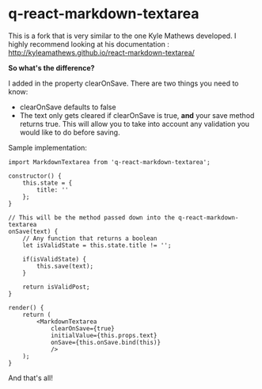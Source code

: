 q-react-markdown-textarea
=======================

This is a fork that is very similar to the one Kyle Mathews developed. I highly recommend looking at his documentation : http://kyleamathews.github.io/react-markdown-textarea/

**So what's the difference?**

I added in the property clearOnSave. There are two things you need to know:

- clearOnSave defaults to false
- The text only gets cleared if clearOnSave is true, **and** your save method returns true. This will allow you to take into account
any validation you would like to do before saving.

Sample implementation:


    import MarkdownTextarea from 'q-react-markdown-textarea';
    
    constructor() {
        this.state = {
            title: ''
        };
    }

    // This will be the method passed down into the q-react-markdown-textarea
    onSave(text) {
        // Any function that returns a boolean
        let isValidState = this.state.title != ''; 
        
        if(isValidState) {
            this.save(text);
        }

        return isValidPost;
    }
    
    render() {
        return (
            <MarkdownTextarea
                clearOnSave={true}
                initialValue={this.props.text}
                onSave={this.onSave.bind(this)}
                />
        );
    }

And that's all!